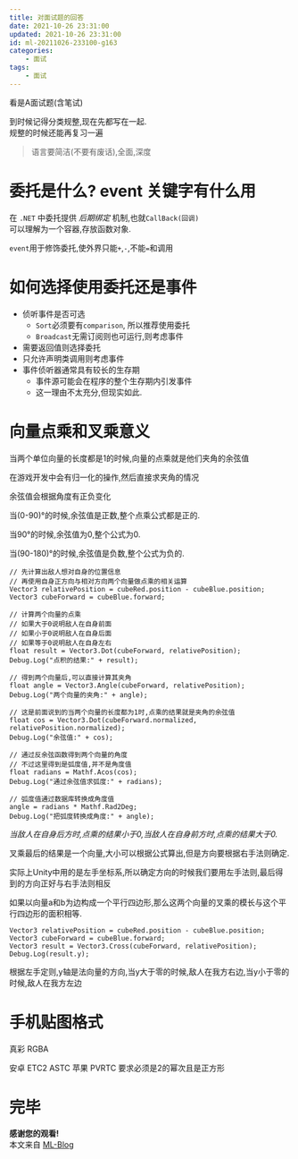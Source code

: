 ```yaml
---
title: 对面试题的回答
date: 2021-10-26 23:31:00
updated: 2021-10-26 23:31:00
id: ml-20211026-233100-g163
categories:
	- 面试
tags: 
	- 面试
---
```


看是A面试题(含笔试)

<!--more-->

到时候记得分类规整,现在先都写在一起.  
规整的时候还能再复习一遍

> 语言要简洁(不要有废话),全面,深度

# 委托是什么? event 关键字有什么用

在 `.NET` 中委托提供 *后期绑定* 机制,也就`CallBack(回调)`  
可以理解为一个容器,存放函数对象.

`event`用于修饰委托,使外界只能`+`,`-`,不能`=`和调用

# 如何选择使用委托还是事件

* 侦听事件是否可选
  * `Sort`必须要有`comparison`, 所以推荐使用委托
  * `Broadcast`无需订阅则也可运行,则考虑事件
* 需要返回值则选择委托
* 只允许声明类调用则考虑事件
* 事件侦听器通常具有较长的生存期
  * 事件源可能会在程序的整个生存期内引发事件
  * 这一理由不太充分,但现实如此.

# 向量点乘和叉乘意义

当两个单位向量的长度都是1的时候,向量的点乘就是他们夹角的余弦值

在游戏开发中会有归一化的操作,然后直接求夹角的情况

余弦值会根据角度有正负变化

当(0-90)°的时候,余弦值是正数,整个点乘公式都是正的.

当90°的时候,余弦值为0,整个公式为0.

当(90-180)°的时候,余弦值是负数,整个公式为负的.

```CSharp
// 先计算出敌人想对自身的位置信息
// 再使用自身正方向与相对方向两个向量做点乘的相关运算
Vector3 relativePosition = cubeRed.position - cubeBlue.position;
Vector3 cubeForward = cubeBlue.forward;

// 计算两个向量的点乘
// 如果大于0说明敌人在自身前面
// 如果小于0说明敌人在自身后面
// 如果等于0说明敌人在自身左右
float result = Vector3.Dot(cubeForward, relativePosition);
Debug.Log("点积的结果:" + result);

// 得到两个向量后,可以直接计算其夹角
float angle = Vector3.Angle(cubeForward, relativePosition);
Debug.Log("两个向量的夹角:" + angle);

// 这是前面说到的当两个向量的长度都为1时,点乘的结果就是夹角的余弦值
float cos = Vector3.Dot(cubeForward.normalized, relativePosition.normalized);
Debug.Log("余弦值:" + cos);

// 通过反余弦函数得到两个向量的角度
// 不过这里得到是弧度值,并不是角度值
float radians = Mathf.Acos(cos);
Debug.Log("通过余弦值求弧度:" + radians);

// 弧度值通过数据库转换成角度值
angle = radians * Mathf.Rad2Deg;
Debug.Log("把弧度转换成角度:" + angle);
```
*当敌人在自身后方时,点乘的结果小于0,当敌人在自身前方时,点乘的结果大于0.*

叉乘最后的结果是一个向量,大小可以根据公式算出,但是方向要根据右手法则确定.

实际上Unity中用的是左手坐标系,所以确定方向的时候我们要用左手法则,最后得到的方向正好与右手法则相反

如果以向量a和b为边构成一个平行四边形,那么这两个向量的叉乘的模长与这个平行四边形的面积相等.

```CSharp
Vector3 relativePosition = cubeRed.position - cubeBlue.position;
Vector3 cubeForward = cubeBlue.forward;
Vector3 result = Vector3.Cross(cubeForward, relativePosition);
Debug.Log(result.y);
```

根据左手定则,y轴是法向量的方向,当y大于零的时候,敌人在我方右边,当y小于零的时候,敌人在我方左边

# 手机贴图格式

真彩 RGBA

安卓 ETC2 ASTC
苹果 PVRTC 要求必须是2的幂次且是正方形

# 完毕

**感谢您的观看!**  
本文来自 [ML-Blog][ML-Blog_Link]

<!-- 图片 -->

<!-- 链接 -->

<!-- 水印 -->
[ML-Blog_Link]:https://userminghaoli.github.io/ "我的博客"
